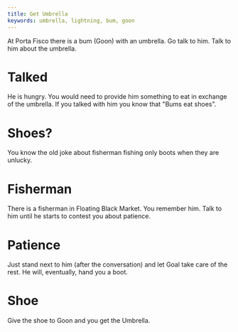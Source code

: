 ```yaml
---
title: Get Umbrella
keywords: umbrella, lightning, bum, goon
---
```


At Porta Fisco there is a bum (Goon) with an umbrella. Go talk to him. Talk to him about the umbrella.

# Talked
He is hungry. You would need to provide him something to eat in exchange of the umbrella. If you talked with him you know that "Bums eat shoes".

# Shoes?
You know the old joke about fisherman fishing only boots when they are unlucky.

# Fisherman
There is a fisherman in Floating Black Market. You remember him. Talk to him until he starts to contest you about patience.

# Patience
Just stand next to him (after the conversation) and let Goal take care of the rest. He will, eventually, hand you a boot.

# Shoe
Give the shoe to Goon and you get the Umbrella.